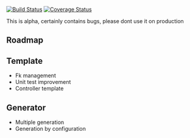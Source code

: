 [![Build Status](https://travis-ci.org/fezfez/crudGenerator.png?branch=master)](https://travis-ci.org/fezfez/crudGenerator)
[![Coverage Status](https://coveralls.io/repos/fezfez/crudGenerator/badge.png?branch=master)](https://coveralls.io/r/fezfez/crudGenerator?branch=master)

This is alpha, certainly contains bugs, please dont use it on production


Roadmap
-------


Template
--------
* Fk management
* Unit test improvement
* Controller template

Generator
---------
* Multiple generation
* Generation by configuration